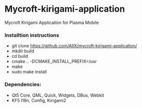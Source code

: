 # Mycroft-kirigami-application
Mycroft Kirigami Application for Plasma Mobile

### Installtion instructions
- git clone https://github.com/AIIX/mycroft-kirigami-application/
- mkdir build
- cd build
- cmake .. -DCMAKE_INSTALL_PREFIX=/usr
- make
- sudo make install

### Dependencies:
- Qt5 Core, QML, Quick, Widgets, DBus, Webkit
- KF5 I18n, Config, Kirigami2
